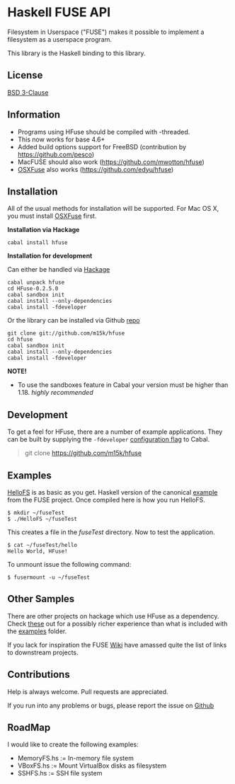 # Haskell FUSE API

Filesystem in Userspace ("FUSE") makes it possible to implement a filesystem as a userspace program.

This library is the Haskell binding to this library.

## License

[BSD 3-Clause](./LICENSE)

## Information

- Programs using HFuse should be compiled with -threaded.
- This now works for base 4.6+
- Added build options support for FreeBSD (contribution by https://github.com/pesco)
- MacFUSE should also work (https://github.com/mwotton/hfuse)
- [OSXFuse](https://osxfuse.github.io/) also works (https://github.com/edyu/hfuse)

## Installation

All of the usual methods for installation will be supported.
For Mac OS X, you must install [OSXFuse](https://osxfuse.github.io/) first.

**Installation via Hackage**

```
cabal install hfuse
```

**Installation for development**

Can either be handled via [Hackage](https://hackage.haskell.org/packages/search?terms=hfuse)

```
cabal unpack hfuse
cd HFuse-0.2.5.0
cabal sandbox init
cabal install --only-dependencies
cabal install -fdeveloper
```

Or the library can be installed via Github [repo][2]

```
git clone git://github.com/m15k/hfuse
cd hfuse
cabal sandbox init
cabal install --only-dependencies
cabal install -fdeveloper
```

**NOTE!**

* To use the sandboxes feature in Cabal your version must be higher than 1.18. *highly recommended*

## Development

To get a feel for HFuse, there are a number of example applications.  They can be built by supplying the `-fdeveloper` [configuration flag][3] to Cabal.

> git clone https://github.com/m15k/hfuse

## Examples

[HelloFS](./examples/HelloFS.hs) is as basic as you get.  Haskell version of the canonical [example](https://github.com/libfuse/libfuse/blob/master/example/hello.c) from the FUSE project.  Once compiled here is how you run HelloFS.

```
$ mkdir ~/fuseTest
$ ./HelloFS ~/fuseTest
```

This creates a file in the *fuseTest* directory.  Now to test the application.

```
$ cat ~/fuseTest/hello
Hello World, HFuse!
```

To unmount issue the following command:

```
$ fusermount -u ~/fuseTest
```

## Other Samples

There are other projects on hackage which use HFuse as a dependency.  Check [these](https://packdeps.haskellers.com/reverse/HFuse) out for a possibly richer experience than what is included with the [examples](./examples) folder.

If you lack for inspiration the FUSE [Wiki][4] have amassed quite the list of links to downstream projects.

## Contributions

Help is always welcome.  Pull requests are appreciated.

If you run into any problems or bugs, please report the issue on [Github][1]

## RoadMap

I would like to create the following examples:

- MemoryFS.hs := In-memory file system
- VBoxFS.hs := Mount VirtualBox disks as filesystem
- SSHFS.hs := SSH file system

[1]: https://github.com/m15k/google-drive-api/issues  "Google-Drive-API Library Issues"
[2]: https://github.com/m15k/google-drive-api  "Google-Drive-API Library"
[3]: https://www.haskell.org/cabal/users-guide/developing-packages.html#configurations  "Cabal Configurations"
[4]: https://github.com/libfuse/libfuse/wiki/Filesystems  "Libfuse-Wiki Examples"
